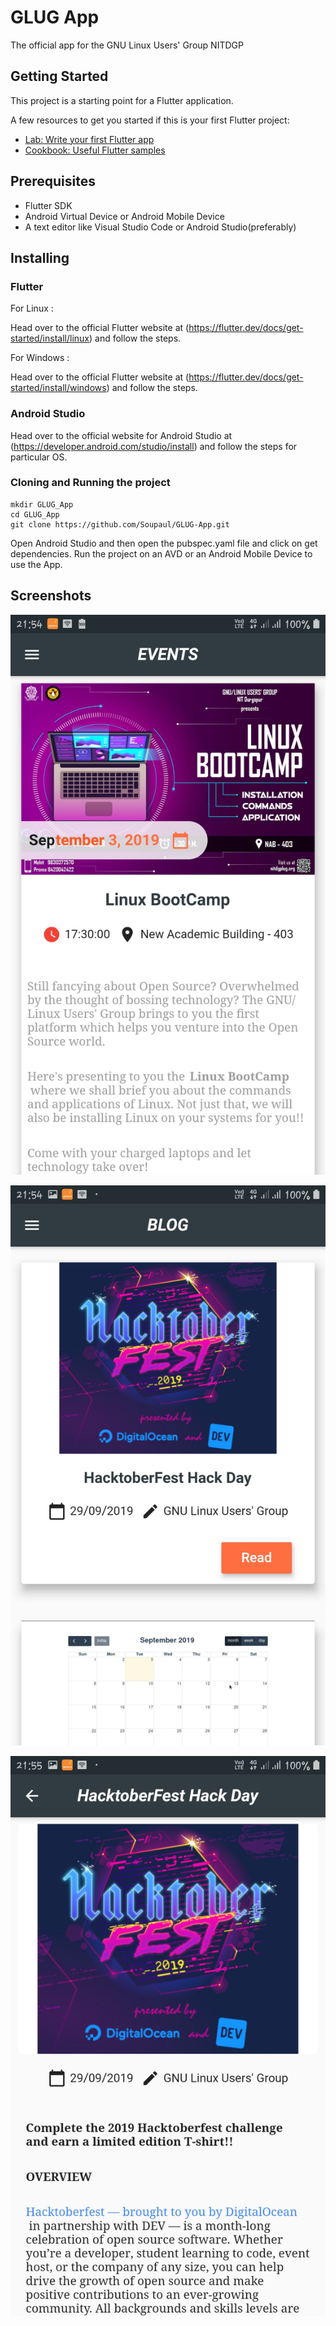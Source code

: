 # GLUG App

The official app for the GNU Linux Users&#x27; Group NITDGP

## Getting Started

This project is a starting point for a Flutter application.

A few resources to get you started if this is your first Flutter project:

- [Lab: Write your first Flutter app](https://flutter.dev/docs/get-started/codelab)
- [Cookbook: Useful Flutter samples](https://flutter.dev/docs/cookbook)

## Prerequisites

- Flutter SDK
- Android Virtual Device or Android Mobile Device
- A text editor like Visual Studio Code or Android Studio(preferably)

## Installing

### Flutter

For Linux :

Head over to the official Flutter website at (https://flutter.dev/docs/get-started/install/linux) and follow the steps.

For Windows :

Head over to the official Flutter website at (https://flutter.dev/docs/get-started/install/windows) and follow the steps.

### Android Studio

Head over to the official website for Android Studio at (https://developer.android.com/studio/install) and follow the steps for particular OS.

### Cloning and Running the project

```
mkdir GLUG_App
cd GLUG_App
git clone https://github.com/Soupaul/GLUG-App.git

```
Open Android Studio and then open the pubspec.yaml file and click on get dependencies.
Run the project on an AVD or an Android Mobile Device to use the App.

## Screenshots

![](screenshots/event_screen.jpg)



![](screenshots/blog_screen.jpg)



![](screenshots/blog.jpg)

